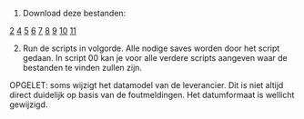 1. Download deze bestanden:

[2](https://open-data.energiesparen.be/Data/02_GEMIDDELD_E_PEIL_PER_GEMEENTE.csv)
[4](https://open-data.energiesparen.be/Data/04_AANTAL_AG_PER_GEMEENTE.csv)
[5](https://open-data.energiesparen.be/Data/05_AG_OVERZICHT_RESULTATEN_DETAIL.csv)
[6](https://open-data.energiesparen.be/Data/06_AG_OVERZICHT_GEOMETRIE_DETAIL.csv)
[7](https://open-data.energiesparen.be/Data/07_AG_INSTALL_VW_WP_DETAIL.csv)
[8](https://open-data.energiesparen.be/Data/08_AG_INSTALL_HEB_DETAIL.csv)
[9](https://open-data.energiesparen.be/Data/09_AG_INSTALL_ZON_DETAIL.csv)
[10](https://open-data.energiesparen.be/Data/10_AG_INSTALL_VENTILATIE.csv)
[11](https://open-data.energiesparen.be/Data/11_AG_DIMENSIES.csv)


2. Run de scripts in volgorde. Alle nodige saves worden door het script gedaan. In script 00 kan je voor alle verdere scripts aangeven waar de bestanden te vinden zullen zijn.

OPGELET: soms wijzigt het datamodel van de leverancier. Dit is niet altijd direct duidelijk op basis van de foutmeldingen.
Het datumformaat is wellicht gewijzigd.
